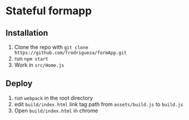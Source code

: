# Stateful formapp
## Installation
1. Clone the repo with `git clone https://github.com/frodrigueza/formApp.git`
2. run `npm start`
3. Work in `src/Home.js`

## Deploy
1. run `webpack` in the root directory
2. edit `build/index.html` link tag path from `assets/build.js` to `build.js`
3. Open `build/index.html` in chrome